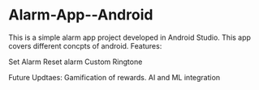 # Alarm-App--Android

This is a simple alarm app project developed in Android Studio.
This app covers different concpts of android.
Features:

Set Alarm
Reset alarm
Custom Ringtone

Future Updtaes:
Gamification of rewards.
AI and ML integration
